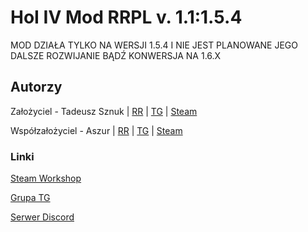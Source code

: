 # HoI IV Mod RRPL v. 1.1:1.5.4

MOD DZIAŁA TYLKO NA WERSJI 1.5.4 I NIE JEST PLANOWANE JEGO DALSZE ROZWIJANIE BĄDŹ KONWERSJA NA 1.6.X

## Autorzy

Założyciel - Tadeusz Sznuk | [RR](http://rivalregions.com/#slide/profile/2000161225) | [TG](https://t.me/tadeusznuk) | [Steam](https://steamcommunity.com/id/urmom735/)

Współzałożyciel - Aszur | [RR](http://rivalregions.com/#slide/profile/2000159333) | [TG](https://t.me/Aszurek) | [Steam](https://steamcommunity.com/profiles/76561198364342232/)

### Linki

[Steam Workshop](https://steamcommunity.com/sharedfiles/filedetails/?id=1710472620)

[Grupa TG](https://t.me/hoi4modrr)

[Serwer Discord](https://discord.gg/JMd5XgW)
